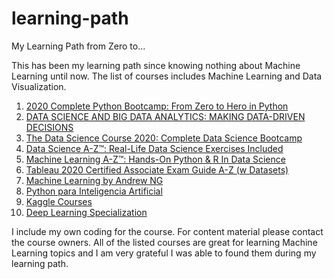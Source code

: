 # learning-path
My Learning Path from Zero to...

This has been my learning path since knowing nothing about Machine Learning until now.
The list of courses includes Machine Learning and Data Visualization.

1. [2020 Complete Python Bootcamp: From Zero to Hero in Python](https://www.udemy.com/course/complete-python-bootcamp/)
2. [DATA SCIENCE AND BIG DATA ANALYTICS: MAKING DATA-DRIVEN DECISIONS](https://learn-xpro.mit.edu/data-science)
3. [The Data Science Course 2020: Complete Data Science Bootcamp](https://www.udemy.com/course/the-data-science-course-complete-data-science-bootcamp/)
4. [Data Science A-Z™: Real-Life Data Science Exercises Included](https://www.udemy.com/course/datascience/)
5. [Machine Learning A-Z™: Hands-On Python & R In Data Science](https://www.udemy.com/course/machinelearning/)
6. [Tableau 2020 Certified Associate Exam Guide A-Z (w Datasets)](https://www.udemy.com/course/tableau-certified-associate-exam-guide/)
7. [Machine Learning by Andrew NG](https://www.coursera.org/learn/machine-learning)
8. [Python para Inteligencia Artificial](https://www.actumlogos.com/python-para-ia-remoto.html)
9. [Kaggle Courses](https://www.kaggle.com/learn/overview)
10. [Deep Learning Specialization](https://www.coursera.org/specializations/deep-learning)

I include my own coding for the course. For content material please contact the course owners. 
All of the listed courses are great for learning Machine Learning topics and I am very grateful I was able to found them during my learning path.
